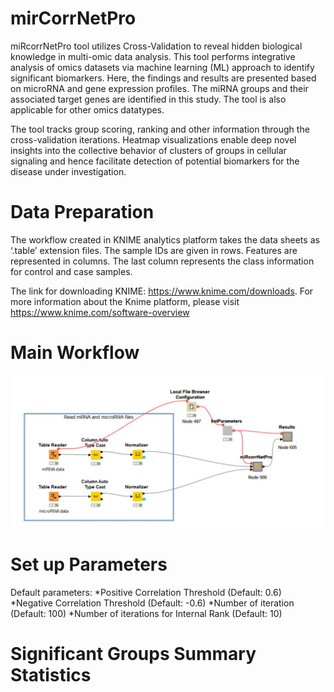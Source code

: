 # mirCorrNetPro

miRcorrNetPro tool utilizes Cross-Validation to reveal hidden biological knowledge in multi-omic data analysis. This tool performs integrative analysis of omics datasets  via machine learning (ML) approach to identify significant biomarkers. Here, the findings and results are presented based on microRNA and gene expression profiles. The miRNA groups and their associated target genes are identified in this study. The tool is also applicable for other omics datatypes. 

The tool tracks group scoring, ranking and other information through the cross-validation iterations.
Heatmap visualizations enable deep novel insights into the collective behavior of clusters of groups in cellular signaling and hence facilitate detection of potential biomarkers for the disease under investigation.

# Data Preparation

The workflow created in KNIME analytics platform takes the data sheets as ‘.table’ extension files. 
The sample IDs are given in rows. Features are represented in columns. The last column represents the class information for control and case samples.

The link for downloading KNIME: https://www.knime.com/downloads. For more information about the Knime platform, please visit https://www.knime.com/software-overview

# Main Workflow

 ![alt text](https://github.com/Miray-Unlu/mirCorrNetPro/blob/main/Images/main_workflow.PNG?raw=true)

 
# Set up Parameters

Default parameters:
*Positive Correlation Threshold (Default: 0.6) 
*Negative Correlation Threshold (Default: -0.6) 
*Number of iteration (Default: 100) 
*Number of iterations for Internal Rank (Default: 10)

# Significant Groups Summary Statistics


 
